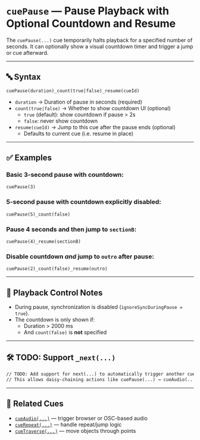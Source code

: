 
# `cuePause` — Pause Playback with Optional Countdown and Resume

The `cuePause(...)` cue temporarily halts playback for a specified number of seconds. It can optionally show a visual countdown timer and trigger a jump or cue afterward.

---

## 🔤 Syntax

```
cuePause(duration)_count(true|false)_resume(cueId)
```

- `duration` → Duration of pause in seconds (required)
- `count(true|false)` → Whether to show countdown UI (optional)
  - `true` (default): show countdown if pause > 2s
  - `false`: never show countdown
- `resume(cueId)` → Jump to this cue after the pause ends (optional)
  - Defaults to current cue (i.e. resume in place)

---

## ✅ Examples

### Basic 3-second pause with countdown:
```
cuePause(3)
```

### 5-second pause with countdown explicitly disabled:
```
cuePause(5)_count(false)
```

### Pause 4 seconds and then jump to `sectionB`:
```
cuePause(4)_resume(sectionB)
```

### Disable countdown *and* jump to `outro` after pause:
```
cuePause(2)_count(false)_resume(outro)
```

---

## 🧭 Playback Control Notes

- During pause, synchronization is disabled (`ignoreSyncDuringPause = true`).
- The countdown is only shown if:
  - Duration > 2000 ms
  - And `count(false)` is **not** specified

---

## 🛠️ TODO: Support `_next(...)`

```txt
// TODO: Add support for next(...) to automatically trigger another cue after pause ends.
// This allows daisy-chaining actions like cuePause(...) → cueAudio(...) or cue_animation(...).
```

---

## 🧩 Related Cues

- [`cueAudio(...)`](cueAudio.md) — trigger browser or OSC-based audio
- [`cueRepeat(...)`](cueRepeat.md) — handle repeat/jump logic
- [`cueTraverse(...)`](cueTraverse.md) — move objects through points

